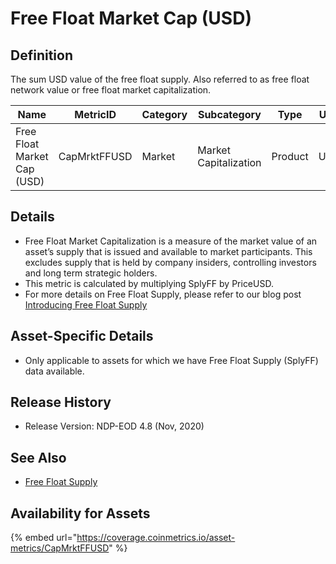 # Free Float Market Cap (USD)

## Definition

The sum USD value of the free float supply. Also referred to as free float network value or free float market capitalization.

| Name                        | MetricID     | Category | Subcategory           | Type    | Unit | Interval |
| --------------------------- | ------------ | -------- | --------------------- | ------- | ---- | -------- |
| Free Float Market Cap (USD) | CapMrktFFUSD | Market   | Market Capitalization | Product | USD  | 1 day    |

## Details

* Free Float Market Capitalization is a measure of the market value of an asset’s supply that is issued and available to market participants. This excludes supply that is held by company insiders, controlling investors and long term strategic holders.
* This metric is calculated by multiplying SplyFF by PriceUSD.
* For more details on Free Float Supply, please refer to our blog post [Introducing Free Float Supply](https://coinmetrics.io/introducing-free-float-supply/)

## Asset-Specific Details

* Only applicable to assets for which we have Free Float Supply (SplyFF) data available.

## Release History

* Release Version: NDP-EOD 4.8 (Nov, 2020)

## See Also

* [Free Float Supply](../supply/splyff.md)

## Availability for Assets

{% embed url="https://coverage.coinmetrics.io/asset-metrics/CapMrktFFUSD" %}

